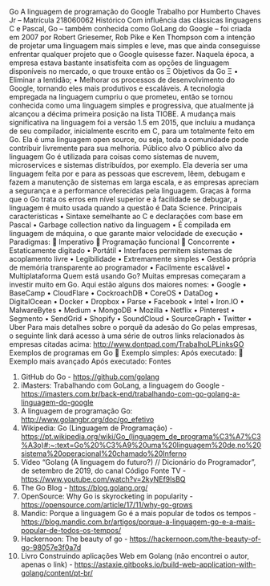 
Go
A linguagem de programação do Google Trabalho por Humberto Chaves Jr – Matrícula 218060062
Histórico
Com influência das clássicas linguagens C e Pascal, Go – também conhecida como GoLang do Google – foi criada em 2007 por Robert Griesemer, Rob Pike e Ken Thompson com a intenção de projetar uma linguagem mais simples e leve, mas que ainda conseguisse enfrentar qualquer projeto que o Google quisesse fazer. Naquela época, a empresa estava bastante insatisfeita com as opções de linguagem disponíveis no mercado, o que trouxe então os Ξ Objetivos da Go Ξ
• Eliminar a lentidão;
• Melhorar os processos de desenvolvimento do Google, tornando eles mais produtivos e escaláveis.
A tecnologia empregada na linguagem cumpriu o que prometeu, então se tornou conhecida como uma linguagem simples e progressiva, que atualmente já alcançou a décima primeira posição na lista TIOBE.
A mudança mais significativa na linguagem foi a versão 1.5 em 2015, que incluiu a mudança de seu compilador, inicialmente escrito em C, para um totalmente feito em Go. Ela é uma linguagem open source, ou seja, toda a comunidade pode contribuir livremente para sua melhoria.
Público alvo
O público alvo da linguagem Go é utilizada para coisas como sistemas de nuvem, microservices e sistemas distribuídos, por exemplo. Ela deveria ser uma linguagem feita por e para as pessoas que escrevem, lêem, debugam e fazem a manutenção de sistemas em larga escala, e as empresas apreciam a segurança e a performance oferecidas pela linguagem. Graças à forma que o Go trata os erros em nível superior e à facilidade se debugar, a linguagem é muito usada quando a questão é Data Science.
Principais características
• Sintaxe semelhante ao C e declarações com base em Pascal
• Garbage collection nativo da linguagem
• É compilada em linguagem de máquina, o que garante maior velocidade de execução
• Paradigmas:
 Imperativo
 Programação funcional
 Concorrente
• Estaticamente digitado
• Portátil
• Interfaces permitem sistemas de acoplamento livre
• Legibilidade
• Extremamente simples
• Gestão própria de memória transparente ao programador
• Facilmente escalável
• Multiplataforma
Quem está usando Go?
Muitas empresas começaram a investir muito em Go. Aqui estão alguns dos maiores nomes:
• Google
• BaseCamp
• CloudFlare
• CockroachDB
• CoreOS
• DataDog
• DigitalOcean
• Docker
• Dropbox
• Parse
• Facebook
• Intel
• Iron.IO
• MalwareBytes
• Medium
• MongoDB
• Mozilla
• Netflix
• Pinterest
• Segmento
• SendGrid
• Shopify
• SoundCloud
• SourceGraph
• Twitter
• Uber
Para mais detalhes sobre o porquê da adesão do Go pelas empresas, o seguinte link dará acesso à uma série de outros links relacionados às empresas citadas acima: http://www.dontpad.com/TrabalhoLPLinksGO
Exemplos de programas em Go
 Exemplo simples:
Após executado:
 Exemplo mais avançado
Após executado:
Fontes
1. GitHub do Go - https://github.com/golang
2. iMasters: Trabalhando com GoLang, a linguagem do Google - https://imasters.com.br/back-end/trabalhando-com-go-golang-a-linguagem-do-google
3. A linguagem de programação Go: http://www.golangbr.org/doc/go_efetivo
4. Wikipedia: Go (Linguagem de Programação) -https://pt.wikipedia.org/wiki/Go_(linguagem_de_programa%C3%A7%C3%A3o)#:~:text=Go%20%C3%A9%20uma%20linguagem%20de,no%20sistema%20operacional%20chamado%20Inferno
5. Vídeo “Golang (A linguagem do futuro?) // Dicionário do Programador”, de setembro de 2019, do canal Código Fonte TV - https://www.youtube.com/watch?v=2kyNEf9IsBQ
6. The Go Blog - https://blog.golang.org/
7. OpenSource: Why Go is skyrocketing in popularity - https://opensource.com/article/17/11/why-go-grows
8. Mandic: Porque a linguagem Go é a mais popular de todos os tempos -https://blog.mandic.com.br/artigos/porque-a-linguagem-go-e-a-mais-popular-de-todos-os-tempos/
9. Hackernoon: The beauty of go - https://hackernoon.com/the-beauty-of-go-98057e3f0a7d
10. Livro Construindo aplicações Web em Golang (não encontrei o autor, apenas o link) - https://astaxie.gitbooks.io/build-web-application-with-golang/content/pt-br/
